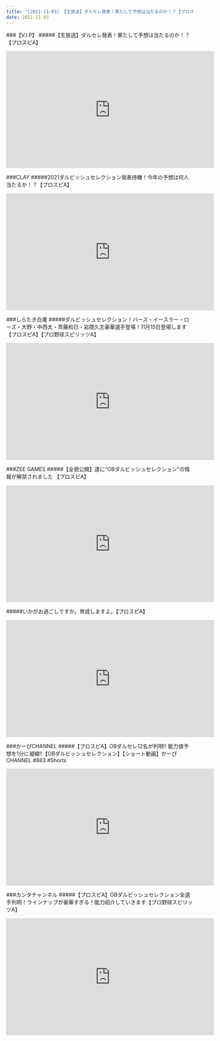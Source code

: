 ```yaml
---
title: "[2021-11-03] 【生放送】ダルセレ発表！果たして予想は当たるのか！？【プロスピA】 他"
date: 2021-11-03
---
```

###【V.I.P】
#####【生放送】ダルセレ発表！果たして予想は当たるのか！？【プロスピA】
<iframe width="560" height="315" src="https://www.youtube.com/embed/cNLKv7VVr2Q" frameborder="0" allow="accelerometer; autoplay; clipboard-write; encrypted-media; gyroscope; picture-in-picture" allowfullscreen></iframe>

###CLAY
#####2021ダルビッシュセレクション発表待機！今年の予想は何人当たるか！？【プロスピA】
<iframe width="560" height="315" src="https://www.youtube.com/embed/Gyoc_8CB2r0" frameborder="0" allow="accelerometer; autoplay; clipboard-write; encrypted-media; gyroscope; picture-in-picture" allowfullscreen></iframe>

###しらたき白瀧
#####ダルビッシュセレクション！バース・イースラー・ローズ・大野・中西太・斉藤和巳・岩隈久志豪華選手登場！11月15日登場します【プロスピA】【プロ野球スピリッツA】
<iframe width="560" height="315" src="https://www.youtube.com/embed/iAWt4gqN0rQ" frameborder="0" allow="accelerometer; autoplay; clipboard-write; encrypted-media; gyroscope; picture-in-picture" allowfullscreen></iframe>

###ZEE GAMES
#####【全貌公開】遂に&quot;OBダルビッシュセレクション&quot;の情報が解禁されました 【プロスピA】
<iframe width="560" height="315" src="https://www.youtube.com/embed/R-7cEEtvuDk" frameborder="0" allow="accelerometer; autoplay; clipboard-write; encrypted-media; gyroscope; picture-in-picture" allowfullscreen></iframe>

#####いかがお過ごしですか。育成しますよ。【プロスピA】
<iframe width="560" height="315" src="https://www.youtube.com/embed/t80Cxb22UAk" frameborder="0" allow="accelerometer; autoplay; clipboard-write; encrypted-media; gyroscope; picture-in-picture" allowfullscreen></iframe>

###かーぴCHANNEL
#####【プロスピA】OBダルセレ12名が判明!! 能力値予想を1分に凝縮!!【OBダルビッシュセレクション】【ショート動画】かーぴCHANNEL #883 #Shorts
<iframe width="560" height="315" src="https://www.youtube.com/embed/u7QGvLKyFJ8" frameborder="0" allow="accelerometer; autoplay; clipboard-write; encrypted-media; gyroscope; picture-in-picture" allowfullscreen></iframe>

###カンタチャンネル
#####【プロスピA】OBダルビッシュセレクション全選手判明！ラインナップが豪華すぎる！能力紹介していきます【プロ野球スピリッツA】
<iframe width="560" height="315" src="https://www.youtube.com/embed/Vbv7E0QtZSM" frameborder="0" allow="accelerometer; autoplay; clipboard-write; encrypted-media; gyroscope; picture-in-picture" allowfullscreen></iframe>

